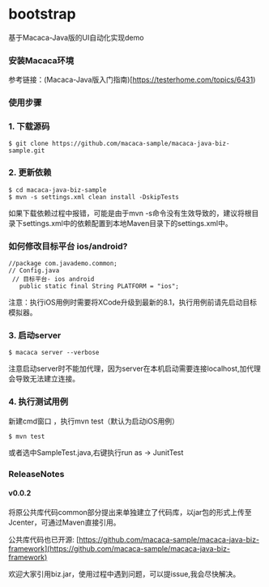 # bootstrap

基于Macaca-Java版的UI自动化实现demo

### 安装Macaca环境

参考链接：(Macaca-Java版入门指南)[https://testerhome.com/topics/6431)

### 使用步骤

### 1. 下载源码

```
$ git clone https://github.com/macaca-sample/macaca-java-biz-sample.git
```

### 2. 更新依赖

```
$ cd macaca-java-biz-sample
$ mvn -s settings.xml clean install -DskipTests
```

如果下载依赖过程中报错，可能是由于mvn -s命令没有生效导致的，建议将根目录下settings.xml中的依赖配置到本地Maven目录下的settings.xml中。

### 如何修改目标平台 ios/android?

```
//package com.javademo.common;
// Config.java
 // 目标平台- ios android 
   public static final String PLATFORM = "ios"; 
```
注意：执行iOS用例时需要将XCode升级到最新的8.1，执行用例前请先启动目标模拟器。

### 3. 启动server

```
$ macaca server --verbose
```

注意启动server时不能加代理，因为server在本机启动需要连接localhost,加代理会导致无法建立连接。

### 4. 执行测试用例

新建cmd窗口 ，执行mvn test（默认为启动iOS用例）
```
$ mvn test 
```

或者选中SampleTest.java,右键执行run as -> JunitTest

### ReleaseNotes

#### v0.0.2
将原公共库代码common部分提出来单独建立了代码库，以jar包的形式上传至Jcenter，可通过Maven直接引用。

公共库代码也已开源: [https://github.com/macaca-sample/macaca-java-biz-framework](https://github.com/macaca-sample/macaca-java-biz-framework)

欢迎大家引用biz.jar，使用过程中遇到问题，可以提issue,我会尽快解决。